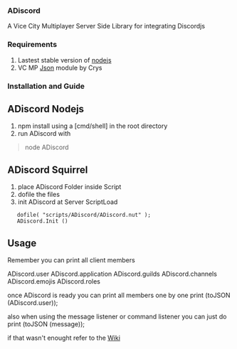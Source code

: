 ### ADiscord 
A Vice City Multiplayer Server Side Library for integrating Discordjs 
 
 ### Requirements
1. Lastest stable version of [nodejs](nodejs.org)
2. VC MP [Json](https://forum.vc-mp.org/?topic=1479.msg10253#msg10253) module by Crys 
 
 ### Installation and Guide
 ## ADiscord Nodejs
 1. npm install using a [cmd/shell] in the root directory
 2. run ADiscord with
   > node ADiscord

## ADiscord Squirrel
1. place ADiscord Folder inside Script
2. dofile the files
3. init ADiscord at Server ScriptLoad
  
```
   dofile( "scripts/ADiscord/ADiscord.nut" );
   ADiscord.Init ()
```

## Usage
Remember you can print all client members

ADiscord.user
ADiscord.application
ADiscord.guilds
ADiscord.channels
ADiscord.emojis
ADiscord.roles

once ADiscord is ready you can print all members one by one
print (toJSON (ADiscord.user));

also when using the message listener or command listener you can just do
print (toJSON (message));

if that wasn't enought refer to the [Wiki]()
